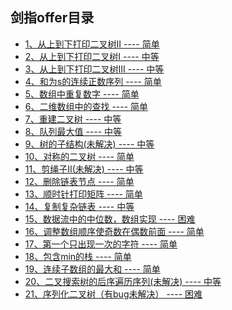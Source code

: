 <!--
 * @Author: 27
 * @LastEditors: 27
 * @Date: 2020-03-12 13:15:51
 * @LastEditTime: 2020-03-13 20:28:02
 * @FilePath: /Algorithms_Note/《剑指offer刷刷刷刷》/0剑指offer目录.md
 * @description: type some description
 -->
## 剑指offer目录

- [1、从上到下打印二叉树II     ----    简单](./1从上到下打印二叉树II.py)
- [2、从上到下打印二叉树I      ----    中等](./15从上打印二叉树I.py)
- [3、从上到下打印二叉树III      ----    中等](./17从上到下打印二叉树III.py)
- [4、和为s的连续正数序列           ----    简单](./6和为s的连续正数序列.py)
- [5、数组中重复数字               ----    简单](./10数组中重复数字.py)
- [6、二维数组中的查找             ----    简单](./4二维数组中的查找.py)
- [7、重建二叉树                   ----   中等](./12重建二叉树.py)
- [8、队列最大值                   ----   中等](./2队列最大值.py)
- [9、树的子结构(未解决)               ----   中等](./9树的子结构.py)
- [10、对称的二叉树                 ----    简单](./3对称的二叉树.py)
- [11、剪绳子II(未解决)               ----   中等](./7剪绳子.py)
- [12、删除链表节点                 ----   简单](./8删除链表节点.py)
- [13、顺时针打印矩阵               ----   简单](./11顺时针打印矩阵.py)
- [14、复制复杂链表                 ----   中等](./5复制复杂链表.py)
- [15、数据流中的中位数，数组实现     ----   困难](./14数据流中的中位数.py)
- [16、调整数组顺序使奇数在偶数前面   ---- 简单](./13调整数组顺序使奇数在偶数前面.py)
- [17、第一个只出现一次的字符         ----  简单](./16第一个只出现一次的字符.py)
- [18、包含min的栈                ----    简单](./18包含min的栈.py)
- [19、连续子数组的最大和           ----    简单](./19连续子数组的最大和.py)
- [20、二叉搜索树的后序遍历序列(未解决)      ----    中等](./20二叉搜索树的后序遍历序列.py)
- [21、序列化二叉树（有bug未解决）                ----    困难](./21序列化二叉树.py)
